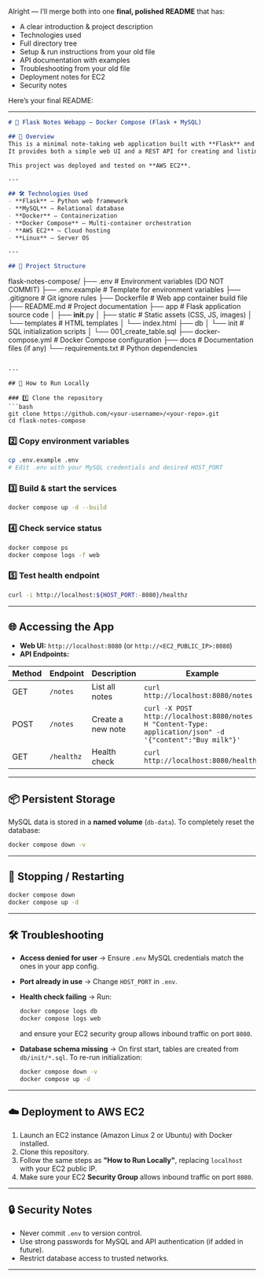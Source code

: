 Alright — I’ll merge both into one **final, polished README** that has:

* A clear introduction & project description
* Technologies used
* Full directory tree
* Setup & run instructions from your old file
* API documentation with examples
* Troubleshooting from your old file
* Deployment notes for EC2
* Security notes

Here’s your final README:

---

```markdown
# 📝 Flask Notes Webapp — Docker Compose (Flask + MySQL)

## 📌 Overview
This is a minimal note-taking web application built with **Flask** and **MySQL**, containerized using **Docker** and orchestrated with **Docker Compose**.  
It provides both a simple web UI and a REST API for creating and listing notes, with persistent MySQL storage.

This project was deployed and tested on **AWS EC2**.

---

## 🛠️ Technologies Used
- **Flask** — Python web framework
- **MySQL** — Relational database
- **Docker** — Containerization
- **Docker Compose** — Multi-container orchestration
- **AWS EC2** — Cloud hosting
- **Linux** — Server OS

---

## 📂 Project Structure
```

flask-notes-compose/
├── .env                  # Environment variables (DO NOT COMMIT)
├── .env.example          # Template for environment variables
├── .gitignore            # Git ignore rules
├── Dockerfile            # Web app container build file
├── README.md             # Project documentation
├── app                   # Flask application source code
│   ├── **init**.py
│   ├── static            # Static assets (CSS, JS, images)
│   └── templates         # HTML templates
│       └── index.html
├── db
│   └── init              # SQL initialization scripts
│       └── 001\_create\_table.sql
├── docker-compose.yml    # Docker Compose configuration
├── docs                  # Documentation files (if any)
└── requirements.txt      # Python dependencies

````

---

## 🚀 How to Run Locally

### 1️⃣ Clone the repository
```bash
git clone https://github.com/<your-username>/<your-repo>.git
cd flask-notes-compose
````

### 2️⃣ Copy environment variables

```bash
cp .env.example .env
# Edit .env with your MySQL credentials and desired HOST_PORT
```

### 3️⃣ Build & start the services

```bash
docker compose up -d --build
```

### 4️⃣ Check service status

```bash
docker compose ps
docker compose logs -f web
```

### 5️⃣ Test health endpoint

```bash
curl -i http://localhost:${HOST_PORT:-8080}/healthz
```

---

## 🌐 Accessing the App

* **Web UI:** `http://localhost:8080` (or `http://<EC2_PUBLIC_IP>:8080`)
* **API Endpoints:**

| Method | Endpoint   | Description       | Example                                                                                                    |
| ------ | ---------- | ----------------- | ---------------------------------------------------------------------------------------------------------- |
| GET    | `/notes`   | List all notes    | `curl http://localhost:8080/notes`                                                                         |
| POST   | `/notes`   | Create a new note | `curl -X POST http://localhost:8080/notes -H "Content-Type: application/json" -d '{"content":"Buy milk"}'` |
| GET    | `/healthz` | Health check      | `curl http://localhost:8080/healthz`                                                                       |

---

## 📦 Persistent Storage

MySQL data is stored in a **named volume** (`db-data`).
To completely reset the database:

```bash
docker compose down -v
```

---

## 🔄 Stopping / Restarting

```bash
docker compose down
docker compose up -d
```

---

## 🛠 Troubleshooting

* **Access denied for user**
  → Ensure `.env` MySQL credentials match the ones in your app config.

* **Port already in use**
  → Change `HOST_PORT` in `.env`.

* **Health check failing**
  → Run:

  ```bash
  docker compose logs db
  docker compose logs web
  ```

  and ensure your EC2 security group allows inbound traffic on port `8080`.

* **Database schema missing**
  → On first start, tables are created from `db/init/*.sql`.
  To re-run initialization:

  ```bash
  docker compose down -v
  docker compose up -d
  ```

---

## ☁️ Deployment to AWS EC2

1. Launch an EC2 instance (Amazon Linux 2 or Ubuntu) with Docker installed.
2. Clone this repository.
3. Follow the same steps as **"How to Run Locally"**, replacing `localhost` with your EC2 public IP.
4. Make sure your EC2 **Security Group** allows inbound traffic on port `8080`.

---

## 🔒 Security Notes

* Never commit `.env` to version control.
* Use strong passwords for MySQL and API authentication (if added in future).
* Restrict database access to trusted networks.

---
